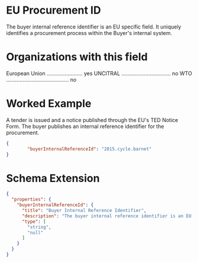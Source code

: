 EU Procurement ID
===============
The buyer internal reference identifier is an EU specific field. It uniquely identifies a procurement process within the Buyer's internal system.

Organizations with this field
===============

European Union ........................ yes
UNCITRAL ................................. no
WTO .......................................... no

Worked Example
==============

A tender is issued and a notice published through the EU's TED Notice Form. The buyer publishes an internal reference identifier for the procurement.

```json
{
		"buyerInternalReferenceId": "2015.cycle.barnet"
}
``` 


Schema Extension
=======
```json
{
  "properties": {
    "buyerInternalReferenceId": {
      "title": "Buyer Internal Reference Identifier",
      "description": "The buyer internal reference identifier is an EU specific field. It uniquely identifies a procurement process within the Buyer's internal system.",
      "type": [
        "string",
        "null"
      ]
    }
  }
}
```